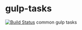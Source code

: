 # gulp-tasks
[![Build Status](https://travis-ci.org/promerob/gulp-tasks.svg)](https://travis-ci.org/promerob/gulp-tasks)
common gulp tasks
